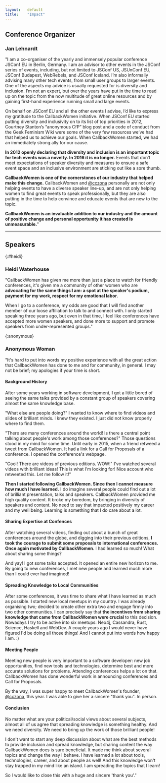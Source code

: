 ```yaml
---
layout:   default
title:    "Impact"
---
```


## Conference Organizer 

### Jan Lehnardt

"I am a co-organiser of the yearly and immensely popular conference JSConf EU in Berlin, Germany. I am an advisor to other events in the JSConf series of events, including, but not limited to JSConf US, JSUnConf EU, JSConf Budapest, WebRebels, and JSConf Iceland. I’m also informally advising many other tech events, from small user groups to larger events. One of the aspects my advice is usually requested for is diversity and inclusion. I’m not an expert, but over the years have put in the time to read up on the topic from the now multitude of great online resources and by gaining first-hand experience running small and large events.

On behalf on JSConf EU and all the other events I advise, I’d like to express my gratitude to the CallbackWomen initiative. When JSConf EU started putting diversity and inclusivity on to its list of top priorities in 2012, Courtney Stanton’s “anonymous CfP” blog post and a code of conduct from the Geek Feminism Wiki were some of the very few resources we’ve had that helped us to achieve our goals. When CallbackWomen started, we had an immediately strong ally for our cause.

**In 2012 openly declaring that diversity and inclusion is an important topic for tech events was a novelty. In 2016 it is no longer.** Events that don’t meet expectations of speaker diversity and measures to ensure a safe event space and an inclusive environment are sticking out like a sore thumb. 

**CallbackWomen is one of the cornerstones of our industry that helped make this change.** CallbackWomen and [@cczona](http://twitter.com/cczona) personally are not only helping events to have a diverse speaker line-up, and are not only helping women to find great events to speak professionally, but they are also putting in the time to help convince and educate events that are new to the topic.

**CallbackWomen is an invaluable addition to our industry and the amount of positive change and personal opportunity it has created is unmeasurable.**"

---

## Speakers

{:#heidi}
### Heidi Waterhouse

"CallbackWomen has given me more than just a place to watch for friendly conferences, it's given me a community of other women who are **advocating for the same things I am: a spot at the speaker's podium, payment for my work, respect for my emotional labor**.

When I go to a conference, my odds are good that I will find another member of our loose affiliation to talk to and connect with. I only started speaking three years ago, but even in that time, I feel like conferences have accepted more women speakers, and done more to support and promote speakers from under-represented groups."

{:anonymous}
### Anonymous Woman
"It's hard to put into words my positive experience with all the great action that CallbackWomen has done to me and for community, in general. I may not be brief; my apologies if your time is short.

#### Background History

After some years working in software development, I got a little bored of seeing the same talks provided by a constant group of speakers covering almost the same knowledge base.

"What else are people doing?" I wanted to know where to find videos and slides of brilliant minds. I knew they existed. I just did not know properly where to find them.

"There are many conferences around the world! Is there a central point talking about people's work among those conferences?" Those questions stood in my mind for some time. Until early in 2015, when a friend retweed a tweet from CallbackWomen. It had a link for a Call for Proposals of a conference. I opened the conference's webpage.

"Cool! There are videos of previous editions. WOW!" I've watched several videos with brilliant ideas! This is what I'm looking for! Nice account who retweeted this. Let me follow it!"

**Then I started following CallbackWomen. Since then I cannot measure how much I have learned.** I do imagine several people could find out a lot of brilliant presentation, talks and speakers. CallbackWomen provided me high quality content. It broke my boredom, by bringing in diversity of speakers and content. No need to say that impacted positively my career and my well being. Learning is something that I do care about a lot.

#### Sharing Expertise at Confences

After watching several videos, finding out about a bunch of great conferences around the globe, and digging into their previous editions, **I took the courage to submit some proposals to international conferences. Once again motivated by CallbackWomen**. I had learned so much! What about sharing some things?

And yay! I got some talks accepted. It opened an entire new horizon to me. By going to new conferences, I met new people and learned much more than I could ever had imagined!

#### Spreading Knowledge to Local Communities

After some conferences, it was time to share what I have learned as much as possible. I started new local meetups in my country. I was already organising two; decided to create other extra two and engage firmly into two other communities. I can precisely say that **the incentives from sharing knowledge that came from CallbackWomen were crucial** to this decision. Nowadays I try to be active into six meetups: Neo4j, Cassandra, Rust, Science, Haskell and WebDev. A couple years ago I would never have figured I'd be doing all those things! And I cannot put into words how happy I am. :)

#### Meeting People

Meeting new people is very important to a software developer: new job opportunities, find new tools and technologies, determine best and more accurate solutions for problems. Attending conferences helps a lot on that. CallbackWomen has done wonderful work in announcing conferences and Call for Proposals. 

By the way, I was super happy to meet CallbackWomen's founder, [@cczona](http://twitter.com/cczona), this year. I was able to give her a sincere "thank you". In person.

#### Conclusion

No matter what are your political/social views about several subjects, almost all of us agree that spreading knowledge is something healthy. And we need diversity. We need to bring up the work of those brilliant people!

I don't want to start any deep discussion about what are the best methods to provide inclusion and spread knowledge, but sharing content the way CallbackWomen does is sure beneficial. It made me think about several topics and change the way I behave. I have learned a lot about tools, technologies, career, and about people as well! And this knowledge won't stay trapped in my mind like an island. I am spreading the topics that I learn! 

So I would like to close this with a huge and sincere 'thank you'."
